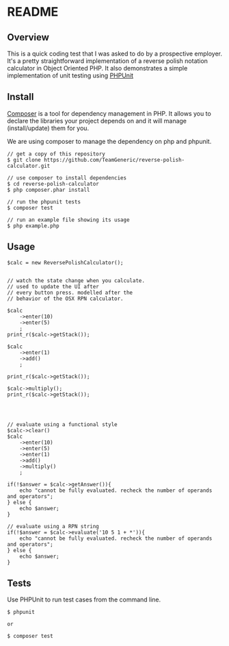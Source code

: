 README
======

Overview
--------

This is a quick coding test that I was asked to do by a prospective employer. It's a
pretty straightforward implementation of a reverse polish notation calculator in Object
Oriented PHP. It also demonstrates a simple implementation of unit testing using [PHPUnit](https://phpunit.de/)


Install
-------

[Composer](https://getcomposer.org/) is a tool for dependency management in PHP. It allows you to declare the libraries your project depends on and it will manage (install/update) them for you.


We are using composer to manage the dependency on php and phpunit.


````
// get a copy of this repository
$ git clone https://github.com/TeamGeneric/reverse-polish-calculator.git

// use composer to install dependencies
$ cd reverse-polish-calculator
$ php composer.phar install

// run the phpunit tests
$ composer test

// run an example file showing its usage
$ php example.php

````

Usage
-----

````
$calc = new ReversePolishCalculator();


// watch the state change when you calculate.
// used to update the UI after 
// every button press. modelled after the 
// behavior of the OSX RPN calculator.

$calc
	->enter(10)
	->enter(5)
	;
print_r($calc->getStack());

$calc
	->enter(1)
	->add()
	;
	
print_r($calc->getStack());

$calc->multiply();
print_r($calc->getStack());


	

// evaluate using a functional style
$calc->clear()
$calc
	->enter(10)
	->enter(5)
	->enter(1)
	->add()
	->multiply()
	;

if(!$answer = $calc->getAnswer()){
	echo "cannot be fully evaluated. recheck the number of operands and operators";
} else {
	echo $answer;
}

// evaluate using a RPN string
if(!$answer = $calc->evaluate('10 5 1 + *')){
	echo "cannot be fully evaluated. recheck the number of operands and operators";
} else {
	echo $answer;
}

````


Tests
-----

Use PHPUnit to run test cases from the command line.

````
$ phpunit

or

$ composer test

````



